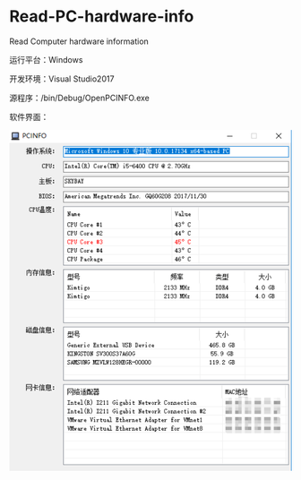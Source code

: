 # Read-PC-hardware-info

Read Computer hardware information

运行平台：Windows

开发环境：Visual Studio2017 



源程序：/bin/Debug/OpenPCINFO.exe

软件界面：

![info](./bin/Debug/test.png)

